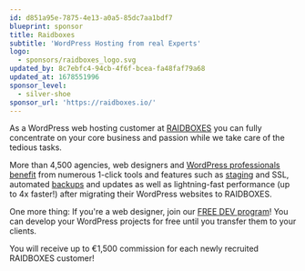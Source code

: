 ```yaml
---
id: d851a95e-7875-4e13-a0a5-85dc7aa1bdf7
blueprint: sponsor
title: Raidboxes
subtitle: 'WordPress Hosting from real Experts'
logo:
  - sponsors/raidboxes_logo.svg
updated_by: 8c7ebfc4-94cb-4f6f-bcea-fa48faf79a68
updated_at: 1678551996
sponsor_level:
  - silver-shoe
sponsor_url: 'https://raidboxes.io/'
---
```

As a WordPress web hosting customer at [RAIDBOXES](https://raidboxes.io/) you can fully concentrate on your core business and passion while we take care of the tedious tasks.

More than 4,500 agencies, web designers and [WordPress professionals benefit](https://raidboxes.io/wordpress-agency-freelancer-hosting/) from numerous 1-click tools and features such as [staging](https://raidboxes.io/staging-wordpress/) and SSL, automated [backups](https://raidboxes.io/wordpress-backup/) and updates as well as lightning-fast performance (up to 4x faster!) after migrating their WordPress websites to RAIDBOXES.

One more thing: If you're a web designer, join our [FREE DEV program](https://raidboxes.io/free-dev-program/)! You can develop your WordPress projects for free until you transfer them to your clients.

You will receive up to €1,500 commission for each newly recruited RAIDBOXES customer!